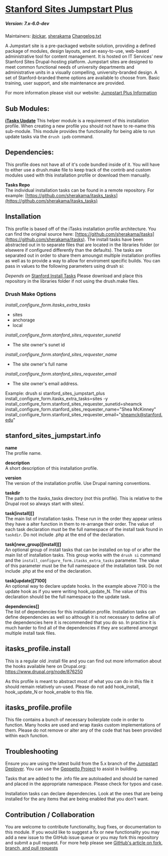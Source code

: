 # [Stanford Sites Jumpstart Plus](https://github.com/SU-SWS/stanford_sites_jumpstart_plus)
##### Version: 7.x-6.0-dev

Maintainers: [jbickar](https://github.com/jbickar), [sherakama](https://github.com/sherakama)
[Changelog.txt](CHANGELOG.txt)

A Jumpstart site is a pre-packaged website solution, providing a defined package of modules, design layouts, and an easy-to-use, web-based administrative tool for content management. It is hosted on IT Services’ new Stanford Sites Drupal-hosting platform. Jumpstart sites are designed to meet common functional needs of university departments and administrative units in a visually compelling, university-branded design. A set of Stanford-branded theme options are available to choose from. Basic training, user support, and site maintenance are provided.

For more information please visit our website: [Jumpstart Plus Information](https://jumpstart.stanford.edu/products/jumpstart-plus)

Sub Modules:
---

**[iTasks Update](https://github.com/sherakama/itasks)**
This helper module is a requirement of this installation profile. When creating
a new profile you should not have to re-name this sub-module. This module
provides the functionality for being able to run update tasks via the
`drush ipdb` command.

Dependencies:
---

This profile does not have all of it's code bundled inside of it. You will have
to either use a drush.make file to keep track of the contrib and custom modules
used with this installation profile or download them manually.

**Tasks Repo**  
The individual installation tasks can be found in a remote repository. For
example: [https://github.com/sherakama/itasks_tasks](https://github.com/sherakama/itasks_tasks)



Installation
---

This profile is based off of the iTasks installation profile architecture. You can find the original source here: [https://github.com/sherakama/itasks](https://github.com/sherakama/itasks). The install tasks have been abstracted out in to separate files that are located in the libraries folder (or elsewere if configured differently than the defaults). The tasks are separated out in order to share them amoungst multiple installation profiles as well as to provide a way to allow for enviroment specific builds. You can pass in values to the following parameters using drush si:

*Depends on*
[Stanford Install Tasks](https://github.com/SU-SWS/stanford_install_tasks)
Please download and place this repository in the libraries folder if not using the drush.make files.

### Drush Make Options

*install_configure_form.itasks_extra_tasks*
- sites
- anchorage
- local

*install_configure_form.stanford_sites_requester_sunetid*
- The site owner's sunet id

*install_configure_form.stanford_sites_requester_name*
- The site owner's full name

*install_configure_form.stanford_sites_requester_email*
- The site owner's email address.

Example:
drush si stanford_sites_jumpstart_plus
install_configure_form.itasks_extra_tasks=sites -y
install_configure_form.stanford_sites_requester_sunetid=sheamck
install_configure_form.stanford_sites_requester_name="Shea McKinney"
install_configure_form.stanford_sites_requester_email="sheamck@stanford.edu"

## stanford_sites_jumpstart.info

**name**  
The profile name.

**description**  
A short description of this installation profile.

**version**  
The version of the installation profile. Use Drupal naming conventions.

**taskdir**  
The path to the itasks_tasks directory (not this profile). This is relative to the Drupal root so always start with sites/.

**task[install][]**  
The main list of installation tasks. These run in the order they appear unless they have a alter function in them to re-arrange their order. The value of each task declaration must be the full namespace of the install task found in `taskdir`. Do not include .php at the end of the declaration.

**task[new_group][install][]**  
An optional group of install tasks that can be installed on top of or after the main list of installation tasks. This group works with the `drush si` command and the `install_configure_form.itasks_extra_tasks` parameter. The value of this parameter must be the full namespace of the installation task. Do not include .php at the end of the declaration.

**task[update][7100]**  
An optional way to declare update hooks. In the example above 7100 is the update hook as if you were writing hook_update_N. The value of this declaration should be the full namespace to the update task.

**dependencies[]**  
The list of dependencies for this installation profile. Installation tasks can define dependencies as well so although it is not necessary to define all of the dependencies here it is recommended that you do so. In practice it is much harder to find all of the dependencies if they are scattered amongst multiple install task files.  

## itasks_profile.install

This is a regular old .install file and you can find out more information about the hooks available here on Drupal.org: https://www.drupal.org/node/876250

As this profile is meant to abstract most of what you can do in this file it should remain relatively un-used. Please do not add hook_install, hook_update_N or hook_enable to this file.

## itasks_profile.profile

This file contains a bunch of necessary boilerplate code in order to function. Many hooks are used and wrap itasks custom implementations of them. Please do not remove or alter any of the code that has been provided within each function.

Troubleshooting
---

Ensure you are using the latest build from the 5.x branch of the [Jumpstart Deployer](https://github.com/SU-SWS/stanford-jumpstart-deployer).
You can use the [Geppetto Project](https://github.com/SU-SWS/stanford_geppetto) to assist in building.

Tasks that are added to the .info file are autoloaded and should be named and
placed in the appropriate namespace. Please check for typos and case.

Installation tasks can declare dependencies. Look at the ones that are being installed for the any items that are being enabled that you don't want.

Contribution / Collaboration
---

You are welcome to contribute functionality, bug fixes, or documentation to this module. If you would like to suggest a fix or new functionality you may add a new issue to the GitHub issue queue or you may fork this repository and submit a pull request. For more help please see [GitHub's article on fork, branch, and pull requests](https://help.github.com/articles/using-pull-requests)
